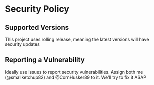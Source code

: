 # Security Policy

## Supported Versions
This project uses rolling release, meaning the latest versions will have security updates

## Reporting a Vulnerability
Ideally use issues to report security vulnerabilities. Assign both me (@smallketchup82) and @CornHusker89 to it. We'll try to fix it ASAP
